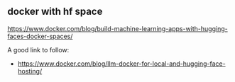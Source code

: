 ## docker with hf space 
https://www.docker.com/blog/build-machine-learning-apps-with-hugging-faces-docker-spaces/

A good link to follow:
* https://www.docker.com/blog/llm-docker-for-local-and-hugging-face-hosting/